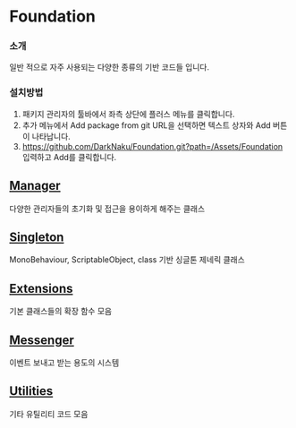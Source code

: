 # Foundation

### 소개
일반 적으로 자주 사용되는 다양한 종류의 기반 코드들 입니다.

### 설치방법
1. 패키지 관리자의 툴바에서 좌측 상단에 플러스 메뉴를 클릭합니다.
2. 추가 메뉴에서 Add package from git URL을 선택하면 텍스트 상자와 Add 버튼이 나타납니다.
3. https://github.com/DarkNaku/Foundation.git?path=/Assets/Foundation 입력하고 Add를 클릭합니다.

[Manager](https://github.com/DarkNaku/Foundation/tree/main/Assets/Foundation/Runtime/Manager)
-
다양한 관리자들의 초기화 및 접근을 용이하게 해주는 클래스

[Singleton](https://github.com/DarkNaku/Foundation/Atree/main/ssets/Foundation/Runtime/Singleton)
-
MonoBehaviour, ScriptableObject, class 기반 싱글톤 제네릭 클래스

[Extensions](https://github.com/DarkNaku/Foundation/Atree/main/ssets/Foundation/Runtime/Extensions)
-
기본 클래스들의 확장 함수 모음

[Messenger](https://github.com/DarkNaku/Foundation/Atree/main/ssets/Foundation/Runtime/Messenger)
-
이벤트 보내고 받는 용도의 시스템

[Utilities](https://github.com/DarkNaku/Foundation/Atree/main/ssets/Foundation/Runtime/Utilities)
-
기타 유틸리티 코드 모음
